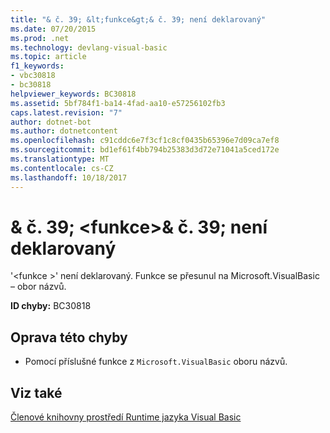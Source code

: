```yaml
---
title: "& č. 39; &lt;funkce&gt;& č. 39; není deklarovaný"
ms.date: 07/20/2015
ms.prod: .net
ms.technology: devlang-visual-basic
ms.topic: article
f1_keywords:
- vbc30818
- bc30818
helpviewer_keywords: BC30818
ms.assetid: 5bf784f1-ba14-4fad-aa10-e57256102fb3
caps.latest.revision: "7"
author: dotnet-bot
ms.author: dotnetcontent
ms.openlocfilehash: c91cddc6e7f3cf1c8cf0435b65396e7d09ca7ef8
ms.sourcegitcommit: bd1ef61f4bb794b25383d3d72e71041a5ced172e
ms.translationtype: MT
ms.contentlocale: cs-CZ
ms.lasthandoff: 10/18/2017
---
```

# <a name="39ltfunctiongt39-is-not-declared"></a>& č. 39; &lt;funkce&gt;& č. 39; není deklarovaný
'\<funkce >' není deklarovaný. Funkce se přesunul na Microsoft.VisualBasic – obor názvů.  
  
 **ID chyby:** BC30818  
  
## <a name="to-correct-this-error"></a>Oprava této chyby  
  
-   Pomocí příslušné funkce z `Microsoft.VisualBasic` oboru názvů.  
  
## <a name="see-also"></a>Viz také  
 [Členové knihovny prostředí Runtime jazyka Visual Basic](../../visual-basic/language-reference/runtime-library-members.md)
